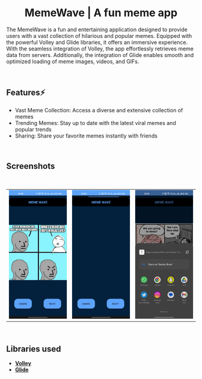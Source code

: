 <div align="center">
        
# MemeWave | A fun meme app

</div>

<div align="left">
        
The MemeWave is a fun and entertaining application designed to provide users with a vast collection of hilarious and popular memes. Equipped with the powerful Volley and Glide libraries, it offers an immersive experience. With the seamless integration of Volley, the app effortlessly retrieves meme data from servers. Additionally, the integration of Glide enables smooth and optimized loading of meme images, videos, and GIFs. 

<br>
        
## Features⚡️

* Vast Meme Collection: Access a diverse and extensive collection of memes
* Trending Memes: Stay up to date with the latest viral memes and popular trends
* Sharing: Share your favorite memes instantly with friends

</div>

<br>

<div align="left">

## Screenshots
<br>

<table border-radius : 10px>
    <tr>
        <td><img src = "/screenshots/1.jpg" ></td>
        <td><img src = "/screenshots/2.jpg" ></td>
        <td><img src = "/screenshots/3.jpg" ></td>
    </tr>
</table>    

<br>

## Libraries used

- [**Volley**](https://developer.android.com/training/volley)
- [**Glide**](https://github.com/bumptech/glide)

<br>

</div>
